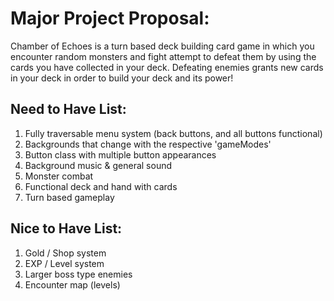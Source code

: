 # Major Project Proposal:

Chamber of Echoes is a turn based deck building card game in which you encounter random monsters and fight attempt to defeat them by using the cards you have collected in your deck. Defeating enemies grants new cards in your deck in order to build your deck and its power!

## Need to Have List:

1. Fully traversable menu system (back buttons, and all buttons functional)
2. Backgrounds that change with the respective 'gameModes'
3. Button class with multiple button appearances
4. Background music & general sound
5. Monster combat
6. Functional deck and hand with cards
7. Turn based gameplay


## Nice to Have List:

1. Gold / Shop system
2. EXP / Level system
3. Larger boss type enemies
4. Encounter map (levels)